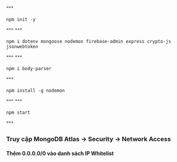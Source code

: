 """

    npm init -y

"""
"""

    npm i dotenv mongoose nodemon firebase-admin express crypto-js jsonwebtoken

"""
"""

    npm i body-parser

"""

    npm install -g nodemon

"""
"""

    npm start

"""

### Truy cập MongoDB Atlas → Security → Network Access
#### Thêm 0.0.0.0/0 vào danh sách IP Whitelist
